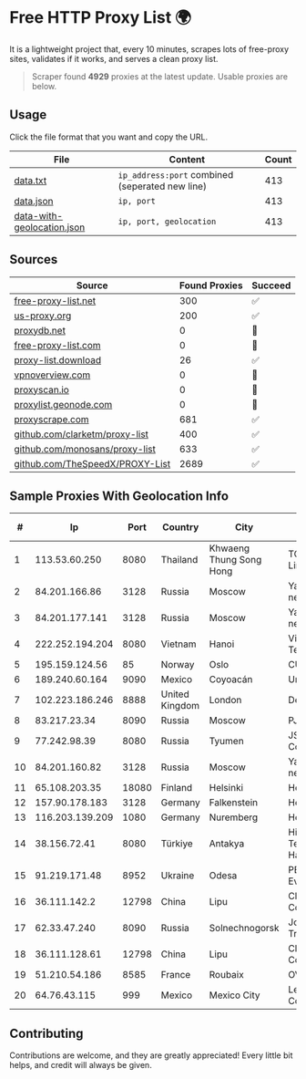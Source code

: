 
# Free HTTP Proxy List 🌍

It is a lightweight project that, every 10 minutes, scrapes lots of free-proxy sites, validates if it works, and serves a clean proxy list.


> Scraper found **4929** proxies at the latest update. Usable proxies are below.

## Usage

Click the file format that you want and copy the URL.


|File|Content|Count|
|----|-------|-----|
|[data.txt](https://raw.githubusercontent.com/themiralay/Proxy-List-World/master/data.txt)|`ip_address:port` combined (seperated new line)|413|
|[data.json](https://raw.githubusercontent.com/themiralay/Proxy-List-World/master/data.json)|`ip, port`|413|
|[data-with-geolocation.json](https://raw.githubusercontent.com/themiralay/Proxy-List-World/master/data-with-geolocation.json)|`ip, port, geolocation`|413|

## Sources

|Source|Found Proxies|Succeed|
|------|-------------|-------|
|[free-proxy-list.net](https://free-proxy-list.net)|300|✅|
|[us-proxy.org](https://www.us-proxy.org)|200|✅|
|[proxydb.net](http://proxydb.net)|0|🚫|
|[free-proxy-list.com](https://free-proxy-list.com/?page=&port=&type%5B%5D=http&type%5B%5D=https&up_time=0&search=Search)|0|🚫|
|[proxy-list.download](https://www.proxy-list.download/HTTP)|26|✅|
|[vpnoverview.com](https://vpnoverview.com/privacy/anonymous-browsing/free-proxy-servers)|0|🚫|
|[proxyscan.io](https://www.proxyscan.io)|0|🚫|
|[proxylist.geonode.com](https://proxylist.geonode.com/api/proxy-list?limit=300&page=1&sort_by=lastChecked&sort_type=desc&protocols=http,https)|0|🚫|
|[proxyscrape.com](https://api.proxyscrape.com/v2/?request=displayproxies&protocol=http&timeout=10000&country=all&ssl=all&anonymity=all)|681|✅|
|[github.com/clarketm/proxy-list](https://raw.githubusercontent.com/clarketm/proxy-list/master/proxy-list-raw.txt)|400|✅|
|[github.com/monosans/proxy-list](https://raw.githubusercontent.com/monosans/proxy-list/main/proxies/http.txt)|633|✅|
|[github.com/TheSpeedX/PROXY-List](https://raw.githubusercontent.com/TheSpeedX/PROXY-List/master/http.txt)|2689|✅|


## Sample Proxies With Geolocation Info

|#|Ip|Port|Country|City|Internet Service Provider|
|-|--|----|-------|----|-------------------------|
|1|113.53.60.250|8080|Thailand|Khwaeng Thung Song Hong|TOT Public Company Limited|
|2|84.201.166.86|3128|Russia|Moscow|Yandex enterprise network|
|3|84.201.177.141|3128|Russia|Moscow|Yandex enterprise network|
|4|222.252.194.204|8080|Vietnam|Hanoi|VietNam Post and Telecom Corporation|
|5|195.159.124.56|85|Norway|Oslo|CUSTOMPUBLISHCOLO|
|6|189.240.60.164|9090|Mexico|Coyoacán|Uninet S.A. de C.V.|
|7|102.223.186.246|8888|United Kingdom|London|Dedicated Servers|
|8|83.217.23.34|8090|Russia|Moscow|PJSC Rostelecom|
|9|77.242.98.39|8080|Russia|Tyumen|JSC "Russian Company" LIR|
|10|84.201.160.82|3128|Russia|Moscow|Yandex enterprise network|
|11|65.108.203.35|18080|Finland|Helsinki|Hetzner Online GmbH|
|12|157.90.178.183|3128|Germany|Falkenstein|Hetzner Online GmbH|
|13|116.203.139.209|1080|Germany|Nuremberg|Hetzner Online GmbH|
|14|38.156.72.41|8080|Türkiye|Antakya|High Speed Telekomunikasyon ve Hab. Hiz. Ltd. Sti.|
|15|91.219.171.48|8952|Ukraine|Odesa|PE Saychik Pavlo Evgenovuch|
|16|36.111.142.2|12798|China|Lipu|Cloud Computing Corporation|
|17|62.33.47.240|8090|Russia|Solnechnogorsk|Joint Stock Company TransTeleCom|
|18|36.111.128.61|12798|China|Lipu|Cloud Computing Corporation|
|19|51.210.54.186|8585|France|Roubaix|OVH SAS|
|20|64.76.43.115|999|Mexico|Mexico City|Level 3 Communications, Inc.|



## Contributing

Contributions are welcome, and they are greatly appreciated! Every
little bit helps, and credit will always be given.

